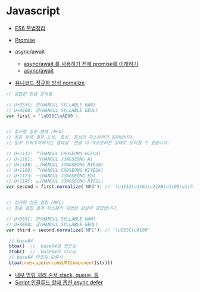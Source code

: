 # Javascript


* [ES6 문법정리](https://velog.io/@decody/ES6-Sheetsheet)

* [Promise](https://ko.javascript.info/promise-basics)

* async/await
  * [async/await 를 사용하기 전에 promise를 이해하기](https://medium.com/@kiwanjung/%EB%B2%88%EC%97%AD-async-await-%EB%A5%BC-%EC%82%AC%EC%9A%A9%ED%95%98%EA%B8%B0-%EC%A0%84%EC%97%90-promise%EB%A5%BC-%EC%9D%B4%ED%95%B4%ED%95%98%EA%B8%B0-955dbac2c4a4)
  * [async/await](https://joshua1988.github.io/web-development/javascript/js-async-await/)

* [유니코드 정규화 방식 nomalize](https://developer.mozilla.org/ko/docs/Web/JavaScript/Reference/Global_Objects/String/normalize)
```javascript 
// 결합된 한글 문자열

// U+D55C: 한(HANGUL SYLLABLE HAN)
// U+AE00: 글(HANGUL SYLLABLE GEUL)
var first = '\uD55C\uAE00';


// 정규형 정준 분해 (NFD)
// 정준 분해 결과 초성, 중성, 종성의 자소분리가 일어납니다.
// 일부 브라우저에서는 결과값 '한글'이 자소분리된 상태로 보여질 수 있습니다.

// U+1112: ᄒ(HANGUL CHOSEONG HIEUH)
// U+1161: ᅡ(HANGUL JUNGSEONG A)
// U+11AB: ᆫ(HANGUL JONGSEONG NIEUN)
// U+1100: ᄀ(HANGUL CHOSEONG KIYEOK)
// U+1173: ᅳ(HANGUL JUNGSEONG EU)
// U+11AF: ᆯ(HANGUL JONGSEONG RIEUL)
var second = first.normalize('NFD'); // '\u1112\u1161\u11AB\u1100\u1173\u11AF'


// 정규형 정준 결합 (NFC)
// 정준 결합 결과 자소분리 되었던 한글이 결합됩니다.

// U+D55C: 한(HANGUL SYLLABLE HAN)
// U+AE00: 글(HANGUL SYLLABLE GEUL)
var third = second.normalize('NFC'); // '\uD55C\uAE00'

```
```javascript
 // base64
 btoa()  //  base64로 인코딩
 atob()  //  base64로 디코딩
 // base64 인코딩 오류시
 btoa(unescape(encodeURIComponent(str)))
```
* [내부 명렁 처리 순서 stack, queue, 등](https://www.youtube.com/watch?v=v67LloZ1ieI)
* [Script 인클루드 할때 옵션 async defer](https://www.youtube.com/watch?v=tJieVCgGzhs)
